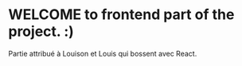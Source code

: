 # WELCOME to frontend part of the project. :)
Partie attribué à Louison et Louis qui bossent avec React.
